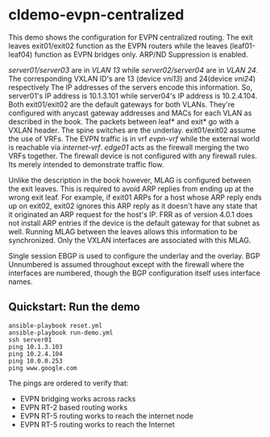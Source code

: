 # cldemo-evpn-centralized

This demo shows the configuration for EVPN centralized routing. The exit leaves exit01/exit02 function as the EVPN routers while the leaves (leaf01-leaf04) function as EVPN bridges only. ARP/ND Suppression is enabled.

*server01/server03* are in *VLAN 13* while *server02/server04* are in *VLAN 24*. The corresponding VXLAN ID's are 13 (device *vni13*) and 24(device *vni24*)  respectively The IP addresses of the servers encode this information. So, server01's IP address is 10.1.3.101 while server04's IP address is 10.2.4.104. Both exit01/exit02 are the default gateways for both VLANs. They're configured with anycast gateway addresses and MACs for each VLAN as described in the book. The packets between leaf* and exit* go with a VXLAN header. The spine switches are the underlay. exit01/exit02 assume the use of VRFs. The EVPN traffic is in vrf *evpn-vrf* while the external world is reachable via *internet-vrf*. *edge01* acts as the firewall merging the two VRFs together. The firewall device is not configured with any firewall rules. Its merely intended to demonstrate traffic flow.

Unlike the description in the book however, MLAG is configured between the exit leaves. This is required to avoid ARP replies from ending up at the wrong exit leaf. For example, if exit01 ARPs for a host whose ARP reply ends up on exit02, exit02 ignores this ARP reply as it doesn't have any state that it originated an ARP request for the host's IP. FRR as of version 4.0.1 does not install ARP entries if the device is the default gateway for that subnet as well. Running MLAG between the leaves allows this information to be synchronized. Only the VXLAN interfaces are associated with this MLAG.

Single session EBGP is used to configure the underlay and the overlay. BGP Unnumbered is assumed throughout except with the firewall where the interfaces are numbered, though the BGP configuration itself uses interface names. 


Quickstart: Run the demo
------------------------

    ansible-playbook reset.yml
    ansible-playbook run-demo.yml
    ssh server01
	ping 10.1.3.103
	ping 10.2.4.104
	ping 10.0.0.253
	ping www.google.com

The pings are ordered to verify that:
* EVPN bridging works across racks
* EVPN RT-2 based routing works
* EVPN RT-5 routing works to reach the internet node
* EVPN RT-5 routing works to reach the Internet




